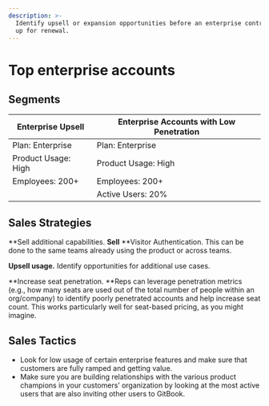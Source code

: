 ```yaml
---
description: >-
  Identify upsell or expansion opportunities before an enterprise contract comes
  up for renewal.
---
```


# Top enterprise accounts

## Segments

| Enterprise Upsell   | Enterprise Accounts with Low Penetration |
| ------------------- | ---------------------------------------- |
| Plan: Enterprise    | Plan: Enterprise                         |
| Product Usage: High | Product Usage: High                      |
| Employees: 200+     | Employees: 200+                          |
|                     | Active Users: 20%                        |

## Sales Strategies

**Sell additional capabilities. **Sell** **Visitor Authentication. This can be done to the same teams already using the product or across teams.

**Upsell usage.**  Identify opportunities for additional use cases.

**Increase seat penetration. **Reps can leverage penetration metrics (e.g., how many seats are used out of the total number of people within an org/company) to identify poorly penetrated accounts and help increase seat count. This works particularly well for seat-based pricing, as you might imagine.

## **Sales Tactics**

* Look for low usage of certain enterprise features and make sure that customers are fully ramped and getting value.
* Make sure you are building relationships with the various product champions in your customers’ organization by looking at the most active users that are also inviting other users to GitBook.
